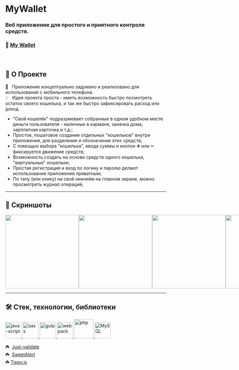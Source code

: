 # MyWallet 
### Веб приложение для простого и приятного контроля средств.
### 🔗 [My Wallet](https://mywallet.little-wing.ru)<br><br><br>


##  📖 О Проекте<br>

📱 &nbsp; Приложение концептуально задумано и реализовано для использования с мобильного телефона. <br>
💡 &nbsp; Идея проекта проста - иметь возможность быстро посмотреть остаток своего кошелька, и так же быстро зафиксировать расход или доход.<br>
+ "Свой кошелёк" подразумевает собранные в одном удобном месте деньги пользователя - наличные в кармане, заначка дома, зарплатная карточка и т.д.;<br>
+ Простое, пошаговое создание отдельных "кошельков" внутри приложения, для разделения и обозначения этих средств;
+ С помощью выбора "кошелька", ввода суммы и кнопок ➕ или ➖ фиксируется движение средств;
+ Возможность создать на основе средств одного кошелька, "виртуальные" кошельки;
+ Простая регистрация и вход по логину и паролю делают использование приложения приватным;
+ По тапу (или клику) на свой никнейм на главном экране, можно просмотреть журнал операций; 

---
## 📸 Скриншоты<br>
<div style="display: flex;">
  <img style="width: 230px" src="https://user-images.githubusercontent.com/77357671/209998300-4d6f1c15-7065-41b2-817b-9278d59a9ba7.jpg"/>
  <img style="width: 230px" src="https://user-images.githubusercontent.com/77357671/209998267-6549c781-76aa-4398-879b-e39b18e3b727.jpg"/>
  <img style="width: 230px" src="https://user-images.githubusercontent.com/77357671/209998097-32c05046-7c8e-4391-8abe-98929b6a274a.jpg"/>
  <img style="width: 230px" src="https://user-images.githubusercontent.com/77357671/209998211-28e27580-64a7-4a71-b1b3-977561fe9b61.jpg"/>
  <img style="width: 230px" src="https://user-images.githubusercontent.com/77357671/209998156-1cb514a2-fae5-46b5-a533-2eb46980b4f2.jpg"/>
  <img style="width: 230px" src="https://user-images.githubusercontent.com/77357671/209998234-08ede685-03a6-48c9-8877-3b6380b57b83.jpg"/>
  <img style="width: 230px" src="https://user-images.githubusercontent.com/77357671/209998252-492f9da1-3d08-4a93-a89c-29180f7f9d45.jpg"/>
  <img style="width: 230px" src="https://user-images.githubusercontent.com/77357671/209998283-7135c8ce-3668-4334-bbd8-8a37e143f432.jpg"/>
</div>

---
## 🛠 Стек, технологии, библиотеки<br>
<div>
  <a href="https://www.javascript.com/">
    <img width="50" height="50" title="java-script" src="https://user-images.githubusercontent.com/77357671/210012086-6591b665-5700-4d93-ba8d-90f91bec4bd6.svg"/>
  </a>
  <a href="https://sass-scss.ru/">
    <img width="50" height="50" title="sass" src="https://user-images.githubusercontent.com/77357671/210004727-94710712-7222-41ec-8b8a-5bac8371a9ac.svg"/>
  </a>
  <a href="https://gulpjs.com/">
    <img width="50" height="50" title="gulp" src="https://user-images.githubusercontent.com/77357671/210009329-ffb40272-c4e2-4f19-9a02-09fc510d5fac.svg"/>
  </a>
  <a href="https://webpack.js.org/">
    <img width="50" height="50" title="webpack" src="https://user-images.githubusercontent.com/77357671/210010463-78edbe52-64ec-46af-a7c2-66bf4de83196.svg"/>
  </a>
  <a href="https://www.php.net/">
    <img width="60" height="60" title="php" src="https://user-images.githubusercontent.com/77357671/210012253-3439449f-b3ce-4da8-b0c3-91ab56fe2034.svg"/>
  </a>
  <a href="https://www.mysql.com/">
    <img width="50" height="50" title="MySQL" src="https://user-images.githubusercontent.com/77357671/210012538-e47f8851-6417-4c9e-8b22-270d920abb44.svg"/>
  </a>
</div>

☘️&nbsp; [Just-validate](https://github.com/horprogs/Just-validate)<br>
☘️&nbsp; [SweetAlert](https://sweetalert.js.org/)<br>
☘️&nbsp;[Tippy.js](https://atomiks.github.io/tippyjs/)<br>












